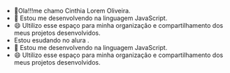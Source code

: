 - 👋Ola!!!me chamo Cinthia Lorem Oliveira.
- 👀 Estou me desenvolvendo na linguagem JavaScript.
- 😄 Ultilizo esse espaço para minha organizaçâo e compartilhamento dos meus projetos desenvolvidos.
- Estou esudando no alura .
-  👀 Estou me desenvolvendo na linguagem JavaScript.
- 😄 Ultilizo esse espaço para minha organizaçâo e compartilhamento dos meus projetos desenvolvidos.
